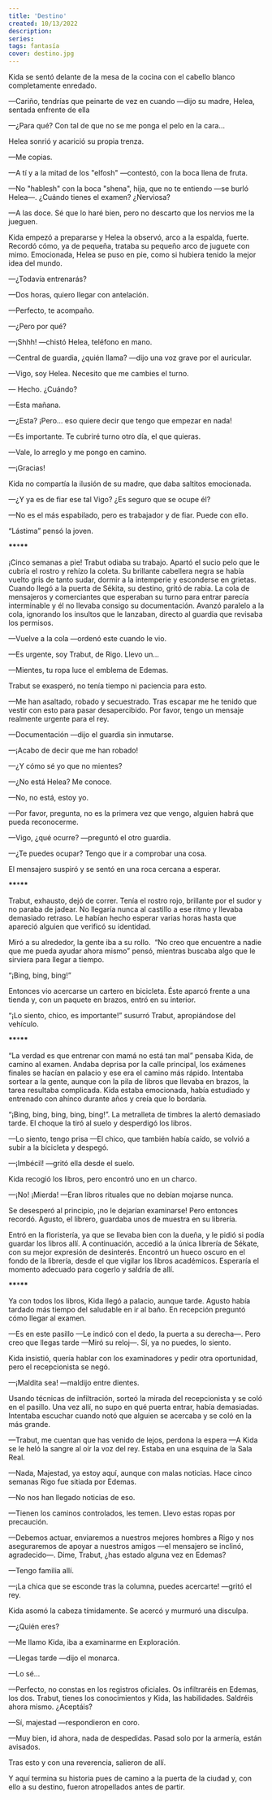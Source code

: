 ```yaml
---
title: 'Destino'
created: 10/13/2022
description:
series:
tags: fantasía
cover: destino.jpg
---
```


Kida se sentó delante de la mesa de la cocina con el cabello blanco completamente enredado.

—Cariño, tendrías que peinarte de vez en cuando —dijo su madre, Helea, sentada enfrente de ella

—¿Para qué? Con tal de que no se me ponga el pelo en la cara…

Helea sonrió y acarició su propia trenza.

—Me copias.

—A tí y a la mitad de los "elfosh" —contestó, con la boca llena de fruta.

—No "hablesh" con la boca "shena", hija, que no te entiendo —se burló Helea—. ¿Cuándo tienes el examen? ¿Nerviosa?

—A las doce. Sé que lo haré bien, pero no descarto que los nervios me la jueguen.

Kida empezó a prepararse y Helea la observó, arco a la espalda, fuerte. Recordó cómo, ya de pequeña, trataba su pequeño arco de juguete con mimo. Emocionada, Helea se puso en pie, como si hubiera tenido la mejor idea del mundo.

—¿Todavía entrenarás?

—Dos horas, quiero llegar con antelación.

—Perfecto, te acompaño.

—¿Pero por qué?

—¡Shhh! —chistó Helea, teléfono en mano.

—Central de guardia, ¿quién llama? —dijo una voz grave por el auricular.

—Vigo, soy Helea. Necesito que me cambies el turno.

— Hecho. ¿Cuándo?

—Esta mañana.

—¿Esta? ¡Pero... eso quiere decir que tengo que empezar en nada!

—Es importante. Te cubriré turno otro día, el que quieras.

—Vale, lo arreglo y me pongo en camino.

—¡Gracias!

Kida no compartía la ilusión de su madre, que daba saltitos emocionada.

—¿Y ya es de fiar ese tal Vigo? ¿Es seguro que se ocupe él?

—No es el más espabilado, pero es trabajador y de fiar. Puede con ello.

“Lástima” pensó la joven.

****\*\*****\*****\*\*****

¡Cinco semanas a pie! Trabut odiaba su trabajo. Apartó el sucio pelo que le cubría el rostro y rehízo la coleta. Su brillante cabellera negra se había vuelto gris de tanto sudar, dormir a la intemperie y esconderse en grietas. Cuando llegó a la puerta de Sékita, su destino, gritó de rabia. La cola de mensajeros y comerciantes que esperaban su turno para entrar parecía interminable y él no llevaba consigo su documentación. Avanzó paralelo a la cola, ignorando los insultos que le lanzaban, directo al guardia que revisaba los permisos.

—Vuelve a la cola —ordenó este cuando le vio.

—Es urgente, soy Trabut, de Rigo. Llevo un...

—Mientes, tu ropa luce el emblema de Edemas.

Trabut se exasperó, no tenía tiempo ni paciencia para esto.

—Me han asaltado, robado y secuestrado. Tras escapar me he tenido que vestir con esto para pasar desapercibido. Por favor, tengo un mensaje realmente urgente para el rey.

—Documentación —dijo el guardia sin inmutarse.

—¡Acabo de decir que me han robado!

—¿Y cómo sé yo que no mientes?

—¿No está Helea? Me conoce.

—No, no está, estoy yo.

—Por favor, pregunta, no es la primera vez que vengo, alguien habrá que pueda reconocerme.

—Vigo, ¿qué ocurre? —preguntó el otro guardia.

—¿Te puedes ocupar? Tengo que ir a comprobar una cosa.

El mensajero suspiró y se sentó en una roca cercana a esperar.

****\*\*****\*****\*\*****

Trabut, exhausto, dejó de correr. Tenía el rostro rojo, brillante por el sudor y no paraba de jadear. No llegaría nunca al castillo a ese ritmo y llevaba demasiado retraso. Le habían hecho esperar varias horas hasta que apareció alguien que verificó su identidad.

Miró a su alrededor, la gente iba a su rollo.  “No creo que encuentre a nadie que me pueda ayudar ahora mismo” pensó, mientras buscaba algo que le sirviera para llegar a tiempo.

“¡Bing, bing, bing!”

Entonces vio acercarse un cartero en bicicleta. Éste aparcó frente a una tienda y, con un paquete en brazos, entró en su interior.

“¡Lo siento, chico, es importante!” susurró Trabut, apropiándose del vehículo.

****\*\*****\*****\*\*****

“La verdad es que entrenar con mamá no está tan mal” pensaba Kida, de camino al examen. Andaba deprisa por la calle principal, los exámenes finales se hacían en palacio y ese era el camino más rápido. Intentaba sortear a la gente, aunque con la pila de libros que llevaba en brazos, la tarea resultaba complicada. Kida estaba emocionada, había estudiado y entrenado con ahínco durante años y creía que lo bordaría.

“¡Bing, bing, bing, bing, bing!”. La metralleta de timbres la alertó demasiado tarde. El choque la tiró al suelo y desperdigó los libros.

—Lo siento, tengo prisa —El chico, que también había caído, se volvió a subir a la bicicleta y despegó.

—¡Imbécil! —gritó ella desde el suelo.

Kida recogió los libros, pero encontró uno en un charco.

—¡No! ¡Mierda! —Eran libros rituales que no debían mojarse nunca.

Se desesperó al principio, ¡no le dejarían examinarse! Pero entonces recordó. Agusto, el librero, guardaba unos de muestra en su librería.

Entró en la floristería, ya que se llevaba bien con la dueña, y le pidió si podía guardar los libros allí. A continuación, accedió a la única librería de Sékate, con su mejor expresión de desinterés. Encontró un hueco oscuro en el fondo de la librería, desde el que vigilar los libros académicos. Esperaría el momento adecuado para cogerlo y saldría de allí.

****\*\*****\*****\*\*****

Ya con todos los libros, Kida llegó a palacio, aunque tarde. Agusto había tardado más tiempo del saludable en ir al baño. En recepción preguntó cómo llegar al examen.

—Es en este pasillo —Le indicó con el dedo, la puerta a su derecha—. Pero creo que llegas tarde —Miró su reloj—. Sí, ya no puedes, lo siento.

Kida insistió, quería hablar con los examinadores y pedir otra oportunidad, pero el recepcionista se negó.

—¡Maldita sea! —maldijo entre dientes.

Usando técnicas de infiltración, sorteó la mirada del recepcionista y se coló en el pasillo. Una vez allí, no supo en qué puerta entrar, había demasiadas. Intentaba escuchar cuando notó que alguien se acercaba y se coló en la más grande.

—Trabut, me cuentan que has venido de lejos, perdona la espera —A Kida se le heló la sangre al oír la voz del rey. Estaba en una esquina de la Sala Real.

—Nada, Majestad, ya estoy aquí, aunque con malas noticias. Hace cinco semanas Rigo fue sitiada por Edemas.

—No nos han llegado noticias de eso.

—Tienen los caminos controlados, les temen. Llevo estas ropas por precaución.

—Debemos actuar, enviaremos a nuestros mejores hombres a Rigo y nos aseguraremos de apoyar a nuestros amigos —el mensajero se inclinó, agradecido—. Dime, Trabut, ¿has estado alguna vez en Edemas?

—Tengo familia allí.

—¡La chica que se esconde tras la columna, puedes acercarte! —gritó el rey.

Kida asomó la cabeza tímidamente. Se acercó y murmuró una disculpa.

—¿Quién eres?

—Me llamo Kida, iba a examinarme en Exploración.

—Llegas tarde —dijo el monarca.

—Lo sé…

—Perfecto, no constas en los registros oficiales. Os infiltraréis en Edemas, los dos. Trabut, tienes los conocimientos y Kida, las habilidades. Saldréis ahora mismo. ¿Aceptáis?

—Sí, majestad —respondieron en coro.

—Muy bien, id ahora, nada de despedidas. Pasad solo por la armería, están avisados.

Tras esto y con una reverencia, salieron de allí.

Y aquí termina su historia pues de camino a la puerta de la ciudad y, con ello a su destino, fueron atropellados antes de partir.
